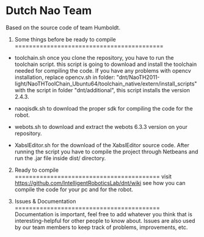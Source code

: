 Dutch Nao Team
==========================================
Based on the source code of team Humboldt.


1. Some things before be ready to compile
==========================================

* toolchain.sh once you clone the repository, you have to run the toolchain script.
this script is going to download and install the toolchain needed for 
compiling the code. 
If you have any problems with opencv installation, replace opencv.sh in folder:
"dnt/NaoTH2011-light/NaoTHToolChain_Ubuntu64/toolchain_native/extern/install_scripts"
with the script in folder "dnt/additional", this script installs the version 2.4.3.


* naoqisdk.sh to download the proper sdk for 
compiling the code for the robot.

* webots.sh to download and extract the webots 6.3.3 version
on your repository. 


* XabslEditor.sh for the download of the XabslEditor source code.
After running the script you have to compile the project through 
Netbeans and run the .jar file inside dist/ directory.


2. Ready to compile
=========================================
visit https://github.com/IntelligentRoboticsLab/dnt/wiki
see how you can compile the code for your pc and for the
robot. 

3. Issues & Documentation
=========================================
Documentation is important, feel free to add whatever you think that is
interesting-helpful for other people to know about.
Issues are also used by our team members to keep track of problems, improvements, etc.
